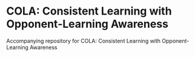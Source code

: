 # COLA: Consistent Learning with Opponent-Learning Awareness
Accompanying repository for COLA: Consistent Learning with Opponent-Learning Awareness
